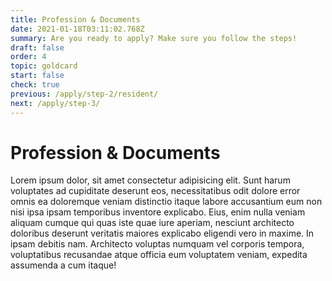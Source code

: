 ```yaml
---
title: Profession & Documents
date: 2021-01-18T03:11:02.768Z
summary: Are you ready to apply? Make sure you follow the steps!
draft: false
order: 4
topic: goldcard
start: false
check: true
previous: /apply/step-2/resident/
next: /apply/step-3/
---
```


# Profession & Documents

Lorem ipsum dolor, sit amet consectetur adipisicing elit. Sunt harum voluptates ad cupiditate deserunt eos, necessitatibus odit dolore error omnis ea doloremque veniam distinctio itaque labore accusantium eum non nisi ipsa ipsam temporibus inventore explicabo. Eius, enim nulla veniam aliquam cumque qui quas iste quae iure aperiam, nesciunt architecto doloribus deserunt veritatis maiores explicabo eligendi vero in maxime. In ipsam debitis nam. Architecto voluptas numquam vel corporis tempora, voluptatibus recusandae atque officia eum voluptatem veniam, expedita assumenda a cum itaque!
